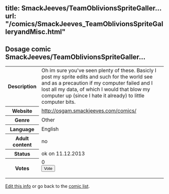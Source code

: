 title: SmackJeeves/TeamOblivionsSpriteGaller...
url: "/comics/SmackJeeves_TeamOblivionsSpriteGalleryandMisc.html"
---
Dosage comic SmackJeeves/TeamOblivionsSpriteGaller...
-----------------------------------------

<p id="msg"></p>
<script type="text/javascript">
if (window.location.search === '?edit_info_mail=sent_ok') {
  var elem = document.getElementById("msg");
  elem.innerHTML = 'Edited information sucessfully sent for review, which is usually done daily. Thanks!';
  elem.className = 'ok';
}
</script>
<table class="comicinfo">
<tr>
<th>Description</th><td>Oh im sure you've seen plenty of these. Basicly I post my sprite edits and such for the world see and as a precaution if my computer failed and I lost all my data, of which I would that blow my computer up (since I hate it already) to little computer bits.</td>
</tr>
<tr>
<th>Website</th><td><a href="http://osgam.smackjeeves.com/comics/">http://osgam.smackjeeves.com/comics/</a></td>
</tr>
<tr>
<th>Genre</th><td>Other</td>
</tr>
<tr>
<th>Language</th><td>English</td>
</tr>
<tr>
<th>Adult content</th><td>no</td>
</tr>
<tr>
<th>Status</th><td>ok on 11.12.2013</td>
</tr>
<tr>
<th>Votes</th><td>0
<form action="http://gaecounter.appspot.com/count/" method="POST">
<input name="name" type="hidden" value="SmackJeeves_TeamOblivionsSpriteGalleryandMisc"/>
<input name="uid" type="hidden" id="voteuid" value=""/>
<input type="submit" value="Vote"/>
</form>
</td>
</tr>
</table>
<script type="text/javascript">
var ua = navigator.userAgent;
document.getElementById("voteuid").value = ua.replace(/[^a-zA-Z0-9\._:]/g , "_");;
</script>

[Edit this info](SmackJeeves_TeamOblivionsSpriteGalleryandMisc_edit.html) or go back to the [comic list](../comic-index.html).

